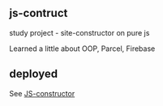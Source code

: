 ## js-contruct
study project - site-constructor on pure js

Learned a little about OOP, Parcel, Firebase

## deployed
See [JS-constructor](https://js-const-01.web.app)
